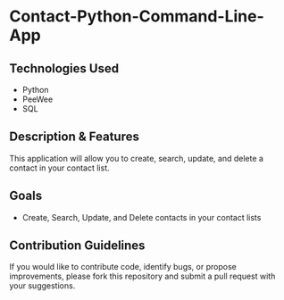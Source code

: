 # Contact-Python-Command-Line-App
## Technologies Used
* Python
* PeeWee
* SQL
## Description & Features
This application will allow you to create, search, update, and delete a contact in your contact list.

## Goals
* Create, Search, Update, and Delete contacts in your contact lists
## Contribution Guidelines
If you would like to contribute code, identify bugs, or propose improvements, please fork this repository and submit a pull request with your suggestions.